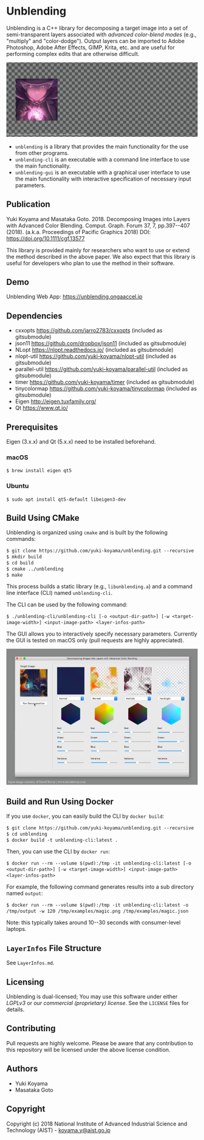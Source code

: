 # Unblending

Unblending is a C++ library for decomposing a target image into a set of semi-transparent layers associated with *advanced color-blend modes* (e.g., "multiply" and "color-dodge"). Output layers can be imported to Adobe Photoshop, Adobe After Effects, GIMP, Krita, etc. and are useful for performing complex edits that are otherwise difficult.

![An example of image decomposition. Input image courtesy of David Revoy.](./docs/images/teaser.gif)

- `unblending` is a library that provides the main functionality for the use from other programs.
- `unblending-cli` is an executable with a command line interface to use the main functionality.
- `unblending-gui` is an executable with a graphical user interface to use the main functionality with interactive specification of necessary input parameters.

## Publication

Yuki Koyama and Masataka Goto. 2018. Decomposing Images into Layers with Advanced Color Blending. Comput. Graph. Forum 37, 7, pp.397--407 (2018). (a.k.a. Proceedings of Pacific Graphics 2018) DOI: <https://doi.org/10.1111/cgf.13577>

This library is provided mainly for researchers who want to use or extend the method described in the above paper. We also expect that this library is useful for developers who plan to use the method in their software.

## Demo

Unblending Web App: <https://unblending.ongaaccel.jp>

## Dependencies

- cxxopts <https://github.com/jarro2783/cxxopts> (included as gitsubmodule)
- json11 <https://github.com/dropbox/json11> (included as gitsubmodule)
- NLopt <https://nlopt.readthedocs.io/> (included as gitsubmodule)
- nlopt-util <https://github.com/yuki-koyama/nlopt-util> (included as gitsubmodule)
- parallel-util <https://github.com/yuki-koyama/parallel-util> (included as gitsubmodule)
- timer <https://github.com/yuki-koyama/timer> (included as gitsubmodule)
- tinycolormap <https://github.com/yuki-koyama/tinycolormap> (included as gitsubmodule)
- Eigen <http://eigen.tuxfamily.org/>
- Qt <https://www.qt.io/>

## Prerequisites

Eigen (3.x.x) and Qt (5.x.x) need to be installed beforehand.

### macOS

```
$ brew install eigen qt5
```

### Ubuntu

```
$ sudo apt install qt5-default libeigen3-dev
```

## Build Using CMake

Unblending is organized using `cmake` and is built by the following commands:
```
$ git clone https://github.com/yuki-koyama/unblending.git --recursive
$ mkdir build
$ cd build
$ cmake ../unblending
$ make
```
This process builds a static library (e.g., `libunblending.a`) and a command line interface (CLI) named `unblending-cli`.

The CLI can be used by the following command:
```
$ ./unblending-cli/unblending-cli [-o <output-dir-path>] [-w <target-image-width>] <input-image-path> <layer-infos-path>
```

The GUI allows you to interactively specify necessary parameters. Currently the GUI is tested on macOS only (pull requests are highly appreciated).

![GUI. Input image courtesy of David Revoy.](./docs/images/gui.png)

## Build and Run Using Docker

If you use `docker`, you can easily build the CLI by `docker build`:
```
$ git clone https://github.com/yuki-koyama/unblending.git --recursive
$ cd unblending
$ docker build -t unblending-cli:latest .
```

Then, you can use the CLI by `docker run`:
```
$ docker run --rm --volume $(pwd):/tmp -it unblending-cli:latest [-o <output-dir-path>] [-w <target-image-width>] <input-image-path> <layer-infos-path>
```

For example, the following command generates results into a sub directory named `output`:
```
$ docker run --rm --volume $(pwd):/tmp -it unblending-cli:latest -o /tmp/output -w 120 /tmp/examples/magic.png /tmp/examples/magic.json
```
Note: this typically takes around 10--30 seconds with consumer-level laptops.

## `LayerInfos` File Structure

See `LayerInfos.md`.

## Licensing

Unblending is dual-licensed; You may use this software under either *LGPLv3* or *our commercial (proprietary) license*. See the `LICENSE` files for details.

## Contributing

Pull requests are highly welcome. Please be aware that any contribution to this repository will be licensed under the above license condition.

## Authors

- Yuki Koyama
- Masataka Goto

## Copyright

Copyright (c) 2018 National Institute of Advanced Industrial Science and Technology (AIST) - <koyama.y@aist.go.jp>
